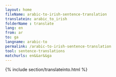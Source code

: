```yaml
---
layout: home
fileName: arabic-to-irish-sentence-translation
translatein: arabic_to_irish
folderName : translate
lang: en
from: ar
to: ga
langname: arabic-to
permalink: /arabic-to-irish-sentence-translation
tool: sentence-translations
matchurls: en&&ar&&ga
---
```

{% include section/translateinto.html %}
